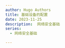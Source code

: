 ```yaml
---
author: Hugo Authors
title: 基础设备的配置
date: 2023-11-25
description:  网络安全基础
series:
  - 网络安全基础

---
```

```

```
<!--more-->

